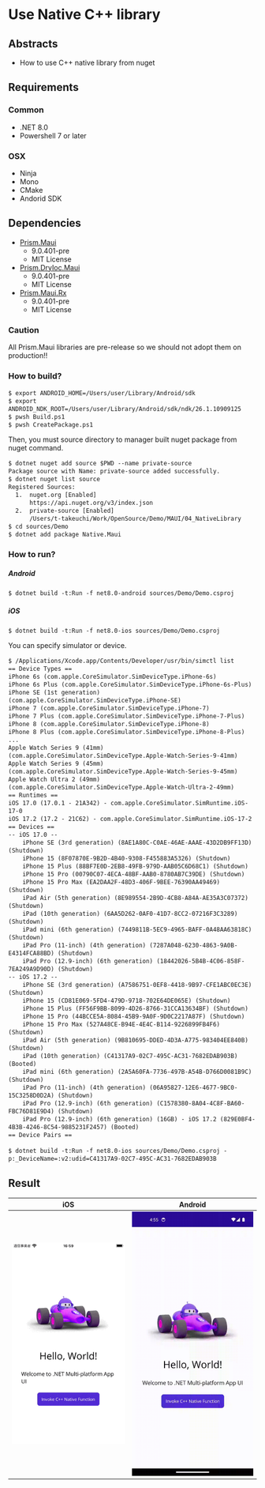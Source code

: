 # Use Native C++ library

## Abstracts

* How to use C++ native library from nuget

## Requirements

### Common

* .NET 8.0
* Powershell 7 or later

### OSX

* Ninja
* Mono
* CMake
* Andorid SDK

## Dependencies

* [Prism.Maui](https://github.com/PrismLibrary/Prism.Maui)
  * 9.0.401-pre
  * MIT License
* [Prism.DryIoc.Maui](https://github.com/PrismLibrary/Prism.Maui)
  * 9.0.401-pre
  * MIT License
* [Prism.Maui.Rx](https://github.com/PrismLibrary/Prism.Maui)
  * 9.0.401-pre
  * MIT License

### Caution

All Prism.Maui libraries are pre-release so we should not adopt them on production!!

### How to build?

````shel
$ export ANDROID_HOME=/Users/user/Library/Android/sdk
$ export ANDROID_NDK_ROOT=/Users/user/Library/Android/sdk/ndk/26.1.10909125
$ pwsh Build.ps1
$ pwsh CreatePackage.ps1
````

Then, you must source directory to manager built nuget package from nuget command.

````shell
$ dotnet nuget add source $PWD --name private-source
Package source with Name: private-source added successfully.
$ dotnet nuget list source                          
Registered Sources:
  1.  nuget.org [Enabled]
      https://api.nuget.org/v3/index.json
  2.  private-source [Enabled]
      /Users/t-takeuchi/Work/OpenSource/Demo/MAUI/04_NativeLibrary
$ cd sources/Demo
$ dotnet add package Native.Maui
````

### How to run?

##### Android

````shell
$ dotnet build -t:Run -f net8.0-android sources/Demo/Demo.csproj 
````

##### iOS

````shell
$ dotnet build -t:Run -f net8.0-ios sources/Demo/Demo.csproj 
````

You can specify simulator or device.

````shell
$ /Applications/Xcode.app/Contents/Developer/usr/bin/simctl list
== Device Types ==
iPhone 6s (com.apple.CoreSimulator.SimDeviceType.iPhone-6s)
iPhone 6s Plus (com.apple.CoreSimulator.SimDeviceType.iPhone-6s-Plus)
iPhone SE (1st generation) (com.apple.CoreSimulator.SimDeviceType.iPhone-SE)
iPhone 7 (com.apple.CoreSimulator.SimDeviceType.iPhone-7)
iPhone 7 Plus (com.apple.CoreSimulator.SimDeviceType.iPhone-7-Plus)
iPhone 8 (com.apple.CoreSimulator.SimDeviceType.iPhone-8)
iPhone 8 Plus (com.apple.CoreSimulator.SimDeviceType.iPhone-8-Plus)
...
Apple Watch Series 9 (41mm) (com.apple.CoreSimulator.SimDeviceType.Apple-Watch-Series-9-41mm)
Apple Watch Series 9 (45mm) (com.apple.CoreSimulator.SimDeviceType.Apple-Watch-Series-9-45mm)
Apple Watch Ultra 2 (49mm) (com.apple.CoreSimulator.SimDeviceType.Apple-Watch-Ultra-2-49mm)
== Runtimes ==
iOS 17.0 (17.0.1 - 21A342) - com.apple.CoreSimulator.SimRuntime.iOS-17-0
iOS 17.2 (17.2 - 21C62) - com.apple.CoreSimulator.SimRuntime.iOS-17-2
== Devices ==
-- iOS 17.0 --
    iPhone SE (3rd generation) (8AE1A80C-C0AE-46AE-AAAE-43D2DB9FF13D) (Shutdown) 
    iPhone 15 (8F07870E-9B2D-4B40-9308-F455883A5326) (Shutdown) 
    iPhone 15 Plus (88BF7E0D-2EB8-49FB-979D-AAB05C6D68C1) (Shutdown) 
    iPhone 15 Pro (00790C07-4ECA-48BF-AAB0-8780AB7C39DE) (Shutdown) 
    iPhone 15 Pro Max (EA2DAA2F-48D3-406F-9BEE-76390AA49469) (Shutdown) 
    iPad Air (5th generation) (8E989554-2B9D-4CB8-A84A-AE35A3C07372) (Shutdown) 
    iPad (10th generation) (6AA5D262-0AF0-41D7-8CC2-07216F3C3289) (Shutdown) 
    iPad mini (6th generation) (7449811B-5EC9-4965-BAFF-0A48AA63818C) (Shutdown) 
    iPad Pro (11-inch) (4th generation) (7287A048-6230-4863-9A0B-E4314FCA88BD) (Shutdown) 
    iPad Pro (12.9-inch) (6th generation) (18442026-5B4B-4C06-858F-7EA249A9D90D) (Shutdown) 
-- iOS 17.2 --
    iPhone SE (3rd generation) (A7586751-0EF8-4418-9B97-CFE1ABC0EC3E) (Shutdown) 
    iPhone 15 (CD81E069-5FD4-479D-9718-702E64DE065E) (Shutdown) 
    iPhone 15 Plus (FF56F9BB-8099-4D26-8766-31CCA13634BF) (Shutdown) 
    iPhone 15 Pro (44BCCE5A-8084-45B9-9A0F-9D0C2217A87F) (Shutdown) 
    iPhone 15 Pro Max (527A48CE-B94E-4E4C-B114-9226899FB4F6) (Shutdown) 
    iPad Air (5th generation) (9B810695-DDED-4D3A-A775-983404EE840B) (Shutdown) 
    iPad (10th generation) (C41317A9-02C7-495C-AC31-7682EDAB903B) (Booted) 
    iPad mini (6th generation) (2A5A60FA-7736-497B-A54B-D766D0081B9C) (Shutdown) 
    iPad Pro (11-inch) (4th generation) (06A95827-12E6-4677-9BC0-15C3258D0D2A) (Shutdown) 
    iPad Pro (12.9-inch) (6th generation) (C1578380-8A04-4C8F-BA60-FBC76D81E9D4) (Shutdown) 
    iPad Pro (12.9-inch) (6th generation) (16GB) - iOS 17.2 (829E0BF4-4B3B-4246-8C54-9885231F2457) (Booted) 
== Device Pairs ==

$ dotnet build -t:Run -f net8.0-ios sources/Demo/Demo.csproj -p:_DeviceName=:v2:udid=C41317A9-02C7-495C-AC31-7682EDAB903B
````

## Result

|iOS|Android|
|---|---|
|<img src="images/ios.gif?raw=true" title="ios" width="480" />|<img src="images/android.gif?raw=true" title="android" width="480" />|
